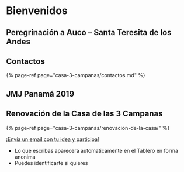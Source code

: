 # Bienvenidos

## Peregrinación a Auco – Santa Teresita de los Andes



## Contactos

{% page-ref page="casa-3-campanas/contactos.md" %}

## JMJ Panamá 2019

## Renovación de la Casa de las 3 Campanas

{% page-ref page="casa-3-campanas/renovacion-de-la-casa/" %}

[¡Envía un email con tu idea y participa!](mailto:3campanas+02wavswvpksqnrk3vx6j@boards.trello.com)

* Lo que escribas aparecerá automaticamente en el Tablero en forma anonima
* Puedes identificarte si quieres
